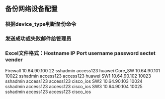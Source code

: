 ## 备份网络设备配置
### 根据device_type判断备份命令
### 发送成功或失败邮件给管理员
### Excel文件格式：Hostname	IP	Port	username	password	sectet	vender
Firewall	10.64.90.100	22	sshadmin	access123		huawei
Core_SW	10.64.90.101	10022	sshadmin	access123	access123	huawei
SW1	10.64.90.102	10023	sshadmin	access123	access123	cisco_ios
SW2	10.64.90.103	10024	sshadmin	access123	access123	cisco_ios
SW3	10.64.90.104	10025	sshadmin	access123	access123	cisco_ios
